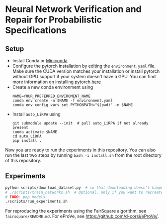 # Neural Network Verification and Repair for Probabilistic Specifications

## Setup

- Install Conda or [Miniconda](https://docs.conda.io/en/latest/miniconda.html)
- Configure the pytorch installation by editing the `environment.yaml` file.
  Make sure the CUDA version matches your installation or install pytorch without
  GPU support if your system doesn't have a GPU.
  You can find more information on installing pytorch 
  [here](https://pytorch.org/get-started/previous-versions/#v1121)
- Create a new conda environment using
  ```shell
  NAME=YOUR_PREFERRED_ENVIROMENT_NAME
  conda env create -n $NAME -f environment.yaml
  conda env config vars set PYTHONPATH="$(pwd)" -n $NAME 
  ```
- Install `auto_LiRPA` using
  ```shell
  git submodule update --init  # pull auto_LiRPA if not already present
  conda activate $NAME
  cd auto_LiRPA
  pip install .
  ```
Now you are ready to run the experiments in this repository.
You can also run the last two steps by running `bash -i install.sh` 
from the root directory of this repository.

## Experiments
```bash
python scripts/download_dataset.py  # so that downloading doesn't hamper with timeouts
# ./scripts/train_networks.sh  # Optional, only if you want to recreate the networks
# TODO: pop models
./scripts/run_experiments.sh
```
For reproducing the experiments using the FairSquare algorithm, see `fairsquare/README.md`.
For eProVe, see https://github.com/d-corsi/eProVe/.
